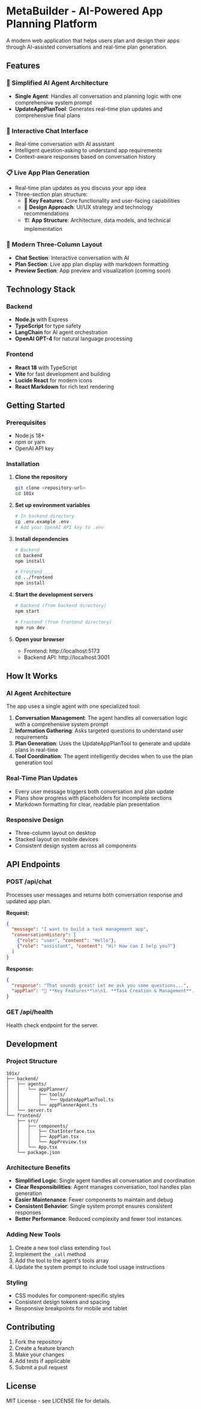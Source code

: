# MetaBuilder - AI-Powered App Planning Platform

A modern web application that helps users plan and design their apps through AI-assisted conversations and real-time plan generation.

## Features

### 🤖 Simplified AI Agent Architecture
- **Single Agent**: Handles all conversation and planning logic with one comprehensive system prompt
- **UpdateAppPlanTool**: Generates real-time plan updates and comprehensive final plans

### 💬 Interactive Chat Interface
- Real-time conversation with AI assistant
- Intelligent question-asking to understand app requirements
- Context-aware responses based on conversation history

### 📋 Live App Plan Generation
- Real-time plan updates as you discuss your app idea
- Three-section plan structure:
  - 🎯 **Key Features**: Core functionality and user-facing capabilities
  - 🎨 **Design Approach**: UI/UX strategy and technology recommendations
  - 🏗️ **App Structure**: Architecture, data models, and technical implementation

### 🎨 Modern Three-Column Layout
- **Chat Section**: Interactive conversation with AI
- **Plan Section**: Live app plan display with markdown formatting
- **Preview Section**: App preview and visualization (coming soon)

## Technology Stack

### Backend
- **Node.js** with Express
- **TypeScript** for type safety
- **LangChain** for AI agent orchestration
- **OpenAI GPT-4** for natural language processing

### Frontend
- **React 18** with TypeScript
- **Vite** for fast development and building
- **Lucide React** for modern icons
- **React Markdown** for rich text rendering

## Getting Started

### Prerequisites
- Node.js 18+ 
- npm or yarn
- OpenAI API key

### Installation

1. **Clone the repository**
   ```bash
   git clone <repository-url>
   cd 101x
   ```

2. **Set up environment variables**
   ```bash
   # In backend directory
   cp .env.example .env
   # Add your OpenAI API key to .env
   ```

3. **Install dependencies**
   ```bash
   # Backend
   cd backend
   npm install
   
   # Frontend
   cd ../frontend
   npm install
   ```

4. **Start the development servers**
   ```bash
   # Backend (from backend directory)
   npm start
   
   # Frontend (from frontend directory)
   npm run dev
   ```

5. **Open your browser**
   - Frontend: http://localhost:5173
   - Backend API: http://localhost:3001

## How It Works

### AI Agent Architecture
The app uses a single agent with one specialized tool:

1. **Conversation Management**: The agent handles all conversation logic with a comprehensive system prompt
2. **Information Gathering**: Asks targeted questions to understand user requirements
3. **Plan Generation**: Uses the UpdateAppPlanTool to generate and update plans in real-time
4. **Tool Coordination**: The agent intelligently decides when to use the plan generation tool

### Real-Time Plan Updates
- Every user message triggers both conversation and plan update
- Plans show progress with placeholders for incomplete sections
- Markdown formatting for clear, readable plan presentation

### Responsive Design
- Three-column layout on desktop
- Stacked layout on mobile devices
- Consistent design system across all components

## API Endpoints

### POST /api/chat
Processes user messages and returns both conversation response and updated app plan.

**Request:**
```json
{
  "message": "I want to build a task management app",
  "conversationHistory": [
    {"role": "user", "content": "Hello"},
    {"role": "assistant", "content": "Hi! How can I help you?"}
  ]
}
```

**Response:**
```json
{
  "response": "That sounds great! Let me ask you some questions...",
  "appPlan": "🎯 **Key Features**\n\n1. **Task Creation & Management**..."
}
```

### GET /api/health
Health check endpoint for the server.

## Development

### Project Structure
```
101x/
├── backend/
│   ├── agents/
│   │   └── appPlanner/
│   │       ├── tools/
│   │       │   └── UpdateAppPlanTool.ts
│   │       └── appPlannerAgent.ts
│   └── server.ts
└── frontend/
    ├── src/
    │   ├── components/
    │   │   ├── ChatInterface.tsx
    │   │   ├── AppPlan.tsx
    │   │   └── AppPreview.tsx
    │   └── App.tsx
    └── package.json
```

### Architecture Benefits
- **Simplified Logic**: Single agent handles all conversation and coordination
- **Clear Responsibilities**: Agent manages conversation, tool handles plan generation
- **Easier Maintenance**: Fewer components to maintain and debug
- **Consistent Behavior**: Single system prompt ensures consistent responses
- **Better Performance**: Reduced complexity and fewer tool instances

### Adding New Tools
1. Create a new tool class extending `Tool`
2. Implement the `_call` method
3. Add the tool to the agent's tools array
4. Update the system prompt to include tool usage instructions

### Styling
- CSS modules for component-specific styles
- Consistent design tokens and spacing
- Responsive breakpoints for mobile and tablet

## Contributing

1. Fork the repository
2. Create a feature branch
3. Make your changes
4. Add tests if applicable
5. Submit a pull request

## License

MIT License - see LICENSE file for details. 